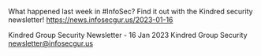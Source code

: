 What happened last week in #InfoSec? Find it out with the Kindred security newsletter!
https://news.infosecgur.us/2023-01-16

Kindred Group Security Newsletter - 16 Jan 2023
Kindred Group Security
newsletter@infosecgur.us
 
